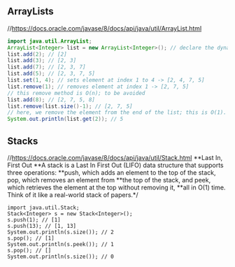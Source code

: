 ## ArrayLists
//https://docs.oracle.com/javase/8/docs/api/java/util/ArrayList.html
```java
import java.util.ArrayList;
ArrayList<Integer> list = new ArrayList<Integer>(); // declare the dynamic array
list.add(2); // [2]
list.add(3); // [2, 3]
list.add(7); // [2, 3, 7]
list.add(5); // [2, 3, 7, 5]
list.set(1, 4); // sets element at index 1 to 4 -> [2, 4, 7, 5]
list.remove(1); // removes element at index 1 -> [2, 7, 5]
// this remove method is O(n); to be avoided
list.add(8); // [2, 7, 5, 8]
list.remove(list.size()-1); // [2, 7, 5]
// here, we remove the element from the end of the list; this is O(1).
System.out.println(list.get(2)); // 5
```
## Stacks
//https://docs.oracle.com/javase/8/docs/api/java/util/Stack.html
**Last In, First Out
**A stack is a Last In First Out (LIFO) data structure that supports three operations:
**push, which adds an element to the top of the stack, pop, which removes an element from
**the top of the stack, and peek, which retrieves the element at the top without removing it,
**all in O(1) time. Think of it like a real-world stack of papers.*/
```
import java.util.Stack;
Stack<Integer> s = new Stack<Integer>();
s.push(1); // [1]
s.push(13); // [1, 13]
System.out.println(s.size()); // 2
s.pop(); // [1]
System.out.println(s.peek()); // 1
s.pop(); // []
System.out.println(s.size()); // 0
```
